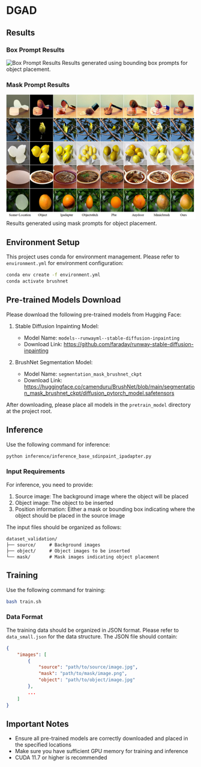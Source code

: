 # DGAD

## Results

### Box Prompt Results
![Box Prompt Results](result_base_boxprompt.png)
Results generated using bounding box prompts for object placement.

### Mask Prompt Results
![Mask Prompt Results](result_base_mask_prompt.png)
Results generated using mask prompts for object placement.

## Environment Setup

This project uses conda for environment management. Please refer to `environment.yml` for environment configuration:

```bash
conda env create -f environment.yml
conda activate brushnet
```

## Pre-trained Models Download

Please download the following pre-trained models from Hugging Face:

1. Stable Diffusion Inpainting Model:
   - Model Name: `models--runwayml--stable-diffusion-inpainting`
   - Download Link: https://github.com/faraday/runway-stable-diffusion-inpainting

2. BrushNet Segmentation Model:
   - Model Name: `segmentation_mask_brushnet_ckpt`
   - Download Link: https://huggingface.co/camenduru/BrushNet/blob/main/segmentation_mask_brushnet_ckpt/diffusion_pytorch_model.safetensors

After downloading, please place all models in the `pretrain_model` directory at the project root.

## Inference

Use the following command for inference:

```bash
python inference/inference_base_sdinpaint_ipadapter.py
```

### Input Requirements
For inference, you need to provide:
1. Source image: The background image where the object will be placed
2. Object image: The object to be inserted
3. Position information: Either a mask or bounding box indicating where the object should be placed in the source image

The input files should be organized as follows:
```
dataset_validation/
├── source/     # Background images
├── object/     # Object images to be inserted
└── mask/       # Mask images indicating object placement
```

## Training

Use the following command for training:

```bash
bash train.sh
```

### Data Format
The training data should be organized in JSON format. Please refer to `data_small.json` for the data structure. The JSON file should contain:

```json
{
    "images": [
        {
            "source": "path/to/source/image.jpg",
            "mask": "path/to/mask/image.png",
            "object": "path/to/object/image.jpg"
        },
        ...
    ]
}
```

## Important Notes

- Ensure all pre-trained models are correctly downloaded and placed in the specified locations
- Make sure you have sufficient GPU memory for training and inference
- CUDA 11.7 or higher is recommended